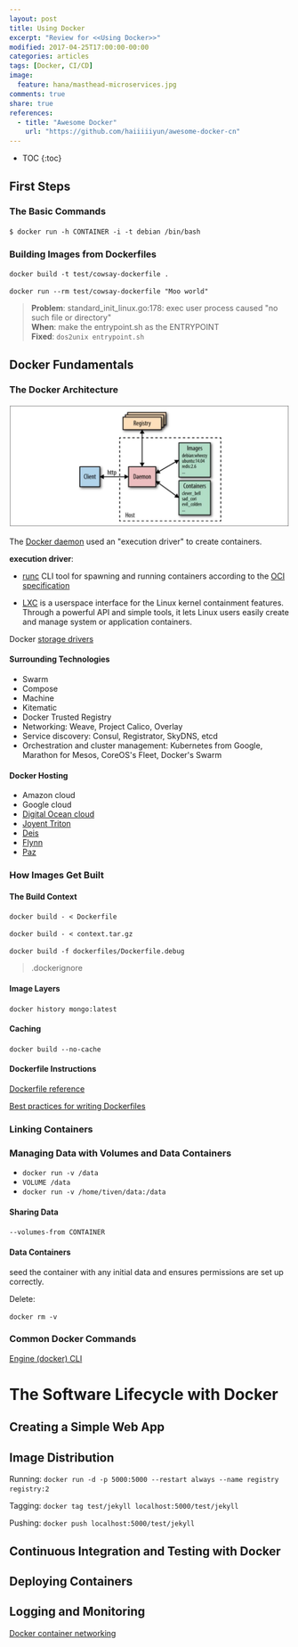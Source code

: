 ```yaml
---
layout: post
title: Using Docker
excerpt: "Review for <<Using Docker>>"
modified: 2017-04-25T17:00:00-00:00
categories: articles
tags: [Docker, CI/CD]
image:
  feature: hana/masthead-microservices.jpg
comments: true
share: true
references:
  - title: "Awesome Docker"
    url: "https://github.com/haiiiiiyun/awesome-docker-cn"
---
```


* TOC
{:toc}

## First Steps

### The Basic Commands

`$ docker run -h CONTAINER -i -t debian /bin/bash`

### Building Images from Dockerfiles

`docker build -t test/cowsay-dockerfile .`

`docker run --rm test/cowsay-dockerfile "Moo world"`

> **Problem**: standard_init_linux.go:178: exec user process caused "no such file or directory" <br>
> **When**: make the entrypoint.sh as the ENTRYPOINT <br>
> **Fixed**: `dos2unix entrypoint.sh`

## Docker Fundamentals

### The Docker Architecture

![High-level overview of major Docker components](/images/devops/infrastructure/docker/High-level-overview-Docker-components.jpg)

The [Docker daemon][docker-daemon] used an "execution driver" to create containers.

**execution driver**:

* [runc][runc] CLI tool for spawning and running containers according to the [OCI specification][OCI]

* [LXC][LXC] is a userspace interface for the Linux kernel containment features. Through a powerful API and simple tools, it lets Linux users easily create and manage system or application containers.

Docker [storage drivers][storage-drivers]

#### Surrounding Technologies

* Swarm
* Compose
* Machine
* Kitematic
* Docker Trusted Registry
* Networking: Weave, Project Calico, Overlay
* Service discovery: Consul, Registrator, SkyDNS, etcd
* Orchestration and cluster management: Kubernetes from Google, Marathon for Mesos, CoreOS's Fleet, Docker's Swarm

#### Docker Hosting

* Amazon cloud
* Google cloud
* [Digital Ocean cloud][digitalocean]
* [Joyent Triton][Joyent-Triton]
* [Deis][deis]
* [Flynn][flynn]
* [Paz][paz]

### How Images Get Built

#### The Build Context

`docker build - < Dockerfile`

`docker build - < context.tar.gz`

`docker build -f dockerfiles/Dockerfile.debug`

> .dockerignore

#### Image Layers

`docker history mongo:latest`

#### Caching

`docker build --no-cache`

#### Dockerfile Instructions

[Dockerfile reference][Dockerfile reference]

[Best practices for writing Dockerfiles][Best practices for writing Dockerfiles]

### Linking Containers

### Managing Data with Volumes and Data Containers

* `docker run -v /data`
* `VOLUME /data`
* `docker run -v /home/tiven/data:/data`

#### Sharing Data

`--volumes-from CONTAINER`

#### Data Containers

seed the container with any initial data and ensures permissions are set up correctly.

Delete:

`docker rm -v`

### Common Docker Commands

[Engine (docker) CLI][Engine (docker) CLI]

# The Software Lifecycle with Docker

## Creating a Simple Web App

## Image Distribution

Running:
`docker run -d -p 5000:5000 --restart always --name registry registry:2`

Tagging:
`docker tag test/jekyll localhost:5000/test/jekyll`

Pushing:
`docker push localhost:5000/test/jekyll`

## Continuous Integration and Testing with Docker

## Deploying Containers

## Logging and Monitoring


[Docker container networking][networking]

[docker-daemon]:https://docs.docker.com/engine/reference/commandline/dockerd/
[runc]:https://runc.io/
[OCI]:https://www.opencontainers.org/
[LXC]:https://linuxcontainers.org/
[storage-drivers]:https://docs.docker.com/engine/userguide/storagedriver

[digitalocean]:https://www.digitalocean.com/
[Joyent-Triton]:https://www.joyent.com/
[deis]:http://deis.io/
[flynn]:https://flynn.io/
[paz]:http://www.paz.sh/

[Dockerfile reference]:https://docs.docker.com/engine/reference/builder/
[Best practices for writing Dockerfiles]:https://docs.docker.com/engine/userguide/eng-image/dockerfile_best-practices/

[Engine (docker) CLI]:https://docs.docker.com/engine/reference/run/

[networking]:https://docs.docker.com/engine/userguide/networking/
